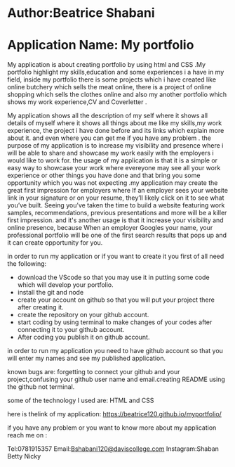 

# Author:Beatrice Shabani

# Application Name: My portfolio

My application is about creating portfolio by using html and CSS .My portfolio highlight my skills,education and some experiences
i a have in my field, inside my portfolio there is some projects which i have created like online butchery which sells the meat online, there is a project of online 
shopping which sells the clothes online and also my another portfolio which shows my work experience,CV and Coverletter .

My application shows all the description of my self where it shows all details of myself where it shows all things about me like my skills,my work experience,
the project i have done before and its links which explain more about it. and even where you can get me if you have any problem . the purpose of my application
is to increase my visibility and presence where i will be able to share and showcase my work easily with the employers i would like to work for. 
the usage of my application is that it is a simple or easy way to showcase your work where evereyone may see all your work experience or other things you have done
and that bring you some opportunity which you was not expecting .my application may create the great first impression for employers where If an employer sees 
your website link in your signature or on your resume, they’ll likely click on it to see what you’ve built. 
Seeing you’ve taken the time to build a website featuring work samples, recommendations, previous presentations and more will be a killer first impression. and it's another
usage is that it increase your visibility and online presence, because When an employer Googles your name, your professional portfolio will be one of the first 
search results that pops up and it can create opportunity for you.

in order to run my application or if you want to create it you first of all need the following:

- download the VScode so that you may use it in putting some code which will develop your portfolio.
- install the git and node 
- create your account on github so that you will put your project there after creating it.
- create the repository on your github account.
- start coding by using terminal to make changes of your codes after connecting it to your github account.
- After coding you publish it on github account.

in order to run my application you need to have github account so that you will enter my names and see my published application.

known bugs are: forgetting to connect your github and your project,confusing your github user name and email.creating README using the github not terminal.

some of the technology I used are: HTML and CSS 

here is thelink of my application:
https://beatrice120.github.io/myportfolio/


if you have any problem or you want to know more about my application reach me on :

 Tel:0781915357
 Email:Bshabani120@daviscollege.com
 Instagram:Shaban Betty Nicky
 
